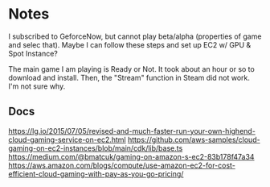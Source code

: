 # Notes

I subscribed to GeforceNow, but cannot play beta/alpha (properties of game and selec that). Maybe I can follow these steps and set up EC2 w/ GPU & Spot Instance?

The main game I am playing is Ready or Not. It took about an hour or so to download and install. Then, the "Stream" function in Steam did not work. I'm not sure why.


## Docs

https://lg.io/2015/07/05/revised-and-much-faster-run-your-own-highend-cloud-gaming-service-on-ec2.html
https://github.com/aws-samples/cloud-gaming-on-ec2-instances/blob/main/cdk/lib/base.ts
https://medium.com/@bmatcuk/gaming-on-amazon-s-ec2-83b178f47a34
https://aws.amazon.com/blogs/compute/use-amazon-ec2-for-cost-efficient-cloud-gaming-with-pay-as-you-go-pricing/
